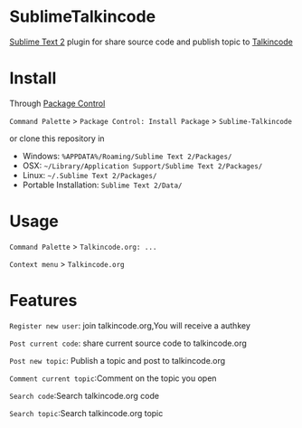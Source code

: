 SublimeTalkincode
====================

[Sublime Text 2](http://www.sublimetext.com/2) plugin for share source code and publish topic to [Talkincode](http://www.talkincode.org) 

Install
=======

Through [Package Control](http://wbond.net/sublime_packages/package_control)

`Command Palette` > `Package Control: Install Package` > `Sublime-Talkincode`

or clone this repository in

* Windows: `%APPDATA%/Roaming/Sublime Text 2/Packages/`
* OSX: `~/Library/Application Support/Sublime Text 2/Packages/`
* Linux: `~/.Sublime Text 2/Packages/`
* Portable Installation: `Sublime Text 2/Data/`

Usage
=====

`Command Palette` > `Talkincode.org: ...`

`Context menu` > `Talkincode.org`

Features
========

`Register new user`: join talkincode.org,You will receive a authkey

`Post current code`: share current source code to talkincode.org

`Post new topic`: Publish a topic and post to talkincode.org

`Comment current topic`:Comment on the topic you open

`Search code`:Search talkincode.org code

`Search topic`:Search talkincode.org topic